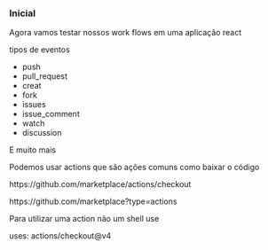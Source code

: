 ### Inicial
Agora vamos testar nossos work flows em uma aplicação react 

tipos de eventos 
- push 
- pull_request
- creat 
- fork
- issues 
- issue_comment
- watch 
- discussion 

E muito mais 

<p> Podemos usar actions que são ações comuns como baixar o código  </p>
<p> https://github.com/marketplace/actions/checkout </p>
<p> https://github.com/marketplace?type=actions </p>
Para utilizar uma action não um shell use <br>
<p>uses: actions/checkout@v4</p>

